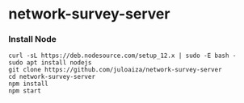 # network-survey-server

### Install Node

```
curl -sL https://deb.nodesource.com/setup_12.x | sudo -E bash -
sudo apt install nodejs
git clone https://github.com/juloaiza/network-survey-server
cd network-survey-server
npm install
npm start
```
